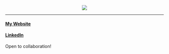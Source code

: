 <div id="streak" align="center">
  <picture>
    <source media="(prefers-color-scheme: dark)" srcset="https://streak-stats.demolab.com?user=cjfritz9&theme=dark" />
    <img src="https://streak-stats.demolab.com?user=cjfritz9&theme=default"/>
  </picture>
</div>

___

<div align='left'><h4><a href="https://cjfritz.dev" target="_blank">My Website</a></h4></div>
<div align='left'><h4><a href="https://www.linkedin.com/in/cj-fritz/" target="_blank">LinkedIn</a></h4></div>
<div>Open to collaboration!</div>
